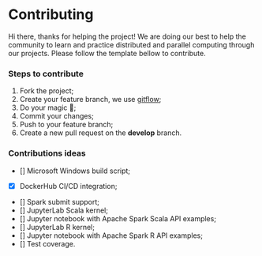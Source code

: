 # Contributing

Hi there, thanks for helping the project! We are doing our best to help the community to learn and practice distributed
and parallel computing through our projects. Please follow the template bellow to contribute.

### Steps to contribute

1. Fork the project;
2. Create your feature branch, we use [gitflow](https://github.com/nvie/gitflow);
3. Do your magic :rainbow:;
4. Commit your changes;
5. Push to your feature branch;
6. Create a new pull request on the **develop** branch.

### Contributions ideas

- [] Microsoft Windows build script;
- [x] DockerHub CI/CD integration;
- [] Spark submit support;
- [] JupyterLab Scala kernel;
- [] Jupyter notebook with Apache Spark Scala API examples;
- [] JupyterLab R kernel;
- [] Jupyter notebook with Apache Spark R API examples;
- [] Test coverage.